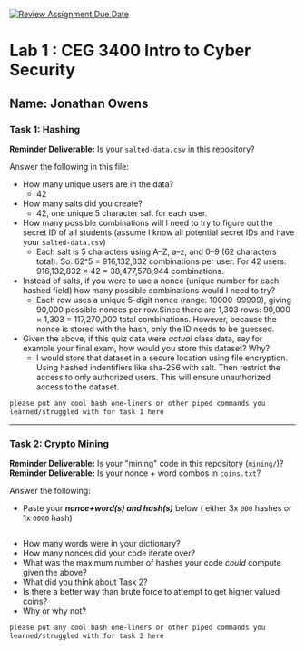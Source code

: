 [![Review Assignment Due Date](https://classroom.github.com/assets/deadline-readme-button-22041afd0340ce965d47ae6ef1cefeee28c7c493a6346c4f15d667ab976d596c.svg)](https://classroom.github.com/a/SPs4PNWX)
# Lab 1 : CEG 3400 Intro to Cyber Security

## Name: Jonathan Owens

### Task 1: Hashing

**Reminder Deliverable:** Is your `salted-data.csv` in this repository?

Answer the following in this file:

* How many unique users are in the data?
  - 42
* How many salts did you create?
  - 42, one unique 5 character salt for each user. 
* How many possible combinations will I need to try to figure out the secret ID
  of all students (assume I know all potential secret IDs and have your 
  `salted-data.csv`)
    - Each salt is 5 characters using A–Z, a–z, and 0–9 (62 characters total).
    So: 62^5 = 916,132,832 combinations per user.
    For 42 users: 916,132,832 × 42 = 38,477,578,944 combinations.
* Instead of salts, if you were to use a nonce (unique number for each hashed
  field) how many possible combinations would I need to try?
    - Each row uses a unique 5-digit nonce (range: 10000–99999), giving 90,000 possible nonces per row.Since there are 1,303 rows: 90,000 × 1,303 = 117,270,000 total combinations. However, because the nonce is stored with the hash, only the ID needs to be guessed.
* Given the above, if this quiz data were *actual* class data, say for example
  your final exam, how would you store this dataset?  Why?
    - I would store that dataset in a secure location using file encryption. Using hashed indentifiers like sha-256 with salt. Then restrict the access to only authorized users. This will ensure unauthorized access to the dataset.
```bash
please put any cool bash one-liners or other piped commands you
learned/struggled with for task 1 here
```

---

### Task 2: Crypto Mining

**Reminder Deliverable:** Is your "mining" code in this repository (`mining/`)?
**Reminder Deliverable:** Is your nonce + word combos in `coins.txt`?

Answer the following:

* Paste your ***nonce+word(s) and hash(s)*** below ( either 3x `000` hashes or 1x `0000`
hash)

```

```

* How many words were in your dictionary?
* How many nonces did your code iterate over?
* What was the maximum number of hashes your code *could* compute given the above?
* What did you think about Task 2?
* Is there a better way than brute force to attempt to get higher valued coins?
* Why or why not?


```bash
please put any cool bash one-liners or other piped commands you
learned/struggled with for task 2 here
```

